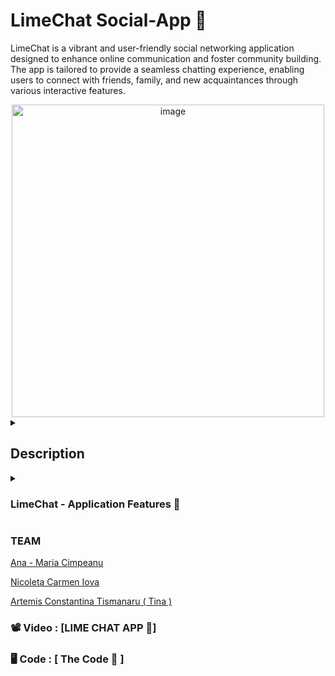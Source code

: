 # LimeChat Social-App 🍋
LimeChat is a vibrant and user-friendly social networking application designed to enhance online communication and foster community building. The app is tailored to provide a seamless chatting experience, enabling users to connect with friends, family, and new acquaintances through various interactive features.

<div align="center">  
  <img width="500" alt="image" src="https://github.com/anacimpeanu/LimeChat/assets/115561036/1ad4281c-44c1-4f03-a063-aec908465afb">
</div>

<details>
  <summary>
    <h2> Description </h2>
  </summary>

### LimeChat - General Description 🍋
LimeChat is a dynamic social networking application built using Entity Framework Core, Microsoft Entity Framework MVC, Razor Pages, and Microsoft Entity Framework Identity. The app provides a platform for users to post content, make friends, join groups, and create personalized profiles.
                      
</details>

  <details>
  <summary> 
     <h3> LimeChat - Application Features 🍋 </h3>
  </summary>
    
### User Roles:

### Logged-Out Users:
        Can view public posts on the homepage with anonymized usernames.
        Cannot interact with posts or access additional features.
        
<img width="500" alt="image" src="https://github.com/anacimpeanu/LimeChat/assets/115561036/a455aaa5-1d63-4aea-a6f4-1e7ba1f9f64c">
        
### Logged-In Users:
        Register and Login: Create an account and log in to access full features.
        Profile Management: Create and customize their profiles with personal information, photos, and bios.
        Friendship Features: Add friends, view friends' lists, and interact with friends' posts.
        Groups: Join existing groups or create new ones, post updates, and interact within group discussions.
        Posting and Interaction: Share posts, add comments, like or share posts, and edit or delete their own posts and comments.
<img width="500" alt="image" src="https://github.com/anacimpeanu/LimeChat/assets/115561036/a455aaa5-1d63-4aea-a6f4-1e7ba1f9f64c">
Admin Users:
Manage Content: Delete any group or post, ensuring adherence to community guidelines.
User Management: Oversee user activities, manage user roles, and ensure community standards are maintained.

### User Authentication:
      🍤 Robust user authentication system allowing users to 
      securely log in or sign up for an account.
      
### Moderator Environment:

      🍤 A dedicated platform for moderators to manage various
      aspects of the application, including adding or 
      removing restaurants and products.

### Order Placement:
      🍤 Seamless order placement functionality, enabling users
      to effortlessly select items and place orders with 
      just a few clicks.
      








</details>
  </summary>
  
  ### TEAM 
  
  [Ana - Maria Cimpeanu](https://github.com/anacimpeanu)
  
  [Nicoleta Carmen Iova](https://github.com/nicoletaiova25)
  
  [Artemis Constantina Tismanaru ( Tina )](https://github.com/ArtemisTismanaru)
  



### 📽 Video : [LIME CHAT APP 🧁]
### 🖥 Code : [ The Code 🧁 ]
